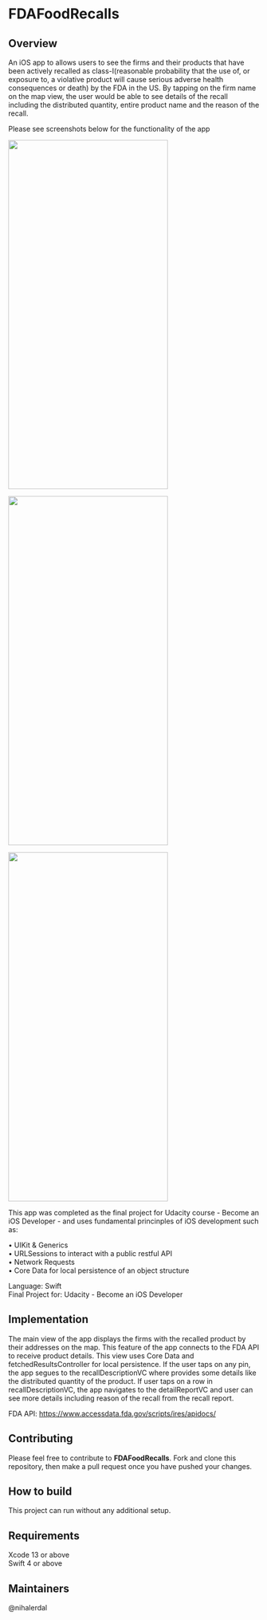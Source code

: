 # FDAFoodRecalls

## Overview
An iOS app to allows users to see the firms and their products that have been actively recalled as class-I(reasonable probability that the use of, or exposure to, a violative product will cause serious adverse health consequences or death) by the FDA in the US. By tapping on the firm name on the map view, the user would be able to see details of the recall including the distributed quantity, entire product name and the reason of the recall. 

Please see screenshots below for the functionality of the app

<kbd><img src="https://user-images.githubusercontent.com/61894386/153771577-75831804-2ab4-48ac-9715-d50cd78ed90e.png" width="320" height="700"><kbd>
 
<kbd><img src="https://user-images.githubusercontent.com/61894386/153772594-05a0b25c-6991-41da-9238-b57674b16552.png" width="320" height="700"><kbd>
 
<kbd><img src="https://user-images.githubusercontent.com/61894386/153771581-9bbfebf7-b451-4c56-826c-d1c8ba309cc3.png" width="320" height="700"><kbd>

This app was completed as the final project for Udacity course - Become an iOS Developer - and uses fundamental princinples of iOS development such as:
 
• UIKit & Generics\
• URLSessions to interact with a public restful API\
• Network Requests\
• Core Data for local persistence of an object structure

Language: Swift\
Final Project for: Udacity - Become an iOS Developer
 
 ## Implementation
 
The main view of the app displays the firms with the recalled product by their addresses on the map. This feature of the app connects to the FDA API to receive product details.  This view uses Core Data and fetchedResultsController for local persistence. If the user taps on any pin, the app segues to the recallDescriptionVC where provides some details like the distributed quantity of the product. If user taps on a row in recallDescriptionVC, the app navigates to the detailReportVC and user can see more details including reason of the recall from the recall report. 
 
FDA API: <https://www.accessdata.fda.gov/scripts/ires/apidocs/> 

## Contributing
Please feel free to contribute to **FDAFoodRecalls**. Fork and clone this repository, then make a pull request once you have pushed your changes.
 
 ## How to build
This project can run without any additional setup. 
 
 ## Requirements
Xcode 13 or above\
Swift 4 or above
 
 ## Maintainers
@nihalerdal
 
 
